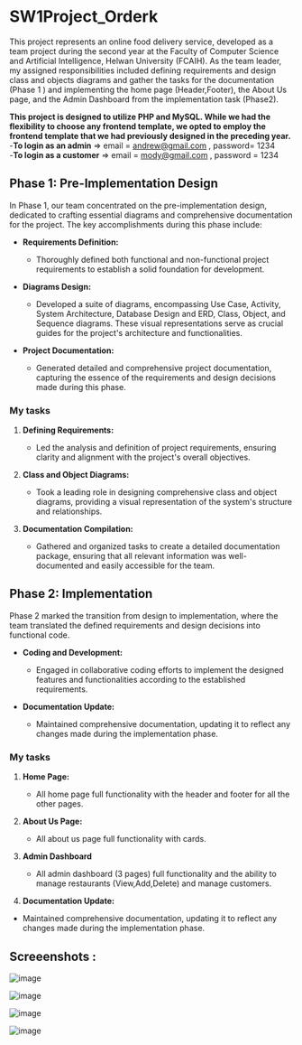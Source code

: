 # SW1Project_Orderk
This project represents an online food delivery service, developed as a team project during the second year at the Faculty of Computer Science and Artificial Intelligence, Helwan University (FCAIH). As the team leader, my assigned responsibilities included defining requirements and design class and objects diagrams and gather the tasks for the documentation (Phase 1 ) and implementing the home page (Header,Footer), the About Us page, and the Admin Dashboard from the implementation task (Phase2).


**This project is designed to utilize PHP and MySQL. While we had the flexibility to choose any frontend template, we opted to employ the frontend template that we had previously designed in the preceding year.**      
-**To login as an admin** => email = andrew@gmail.com , password= 1234    
-**To login as a customer** => email = mody@gmail.com , password = 1234    

## Phase 1: Pre-Implementation Design

In Phase 1, our team concentrated on the pre-implementation design, dedicated to crafting essential diagrams and comprehensive documentation for the project. The key accomplishments during this phase include:

- **Requirements Definition:**
  - Thoroughly defined both functional and non-functional project requirements to establish a solid foundation for development.

- **Diagrams Design:**
  - Developed a suite of diagrams, encompassing Use Case, Activity, System Architecture, Database Design and ERD, Class, Object, and Sequence diagrams. These visual representations serve as crucial guides for the project's architecture and functionalities.

- **Project Documentation:**
  - Generated detailed and comprehensive project documentation, capturing the essence of the requirements and design decisions made during this phase.



### **My tasks**


1. **Defining Requirements:**
   - Led the analysis and definition of project requirements, ensuring clarity and alignment with the project's overall objectives.

2. **Class and Object Diagrams:**
   - Took a leading role in designing comprehensive class and object diagrams, providing a visual representation of the system's structure and relationships.

3. **Documentation Compilation:**
   - Gathered and organized tasks to create a detailed documentation package, ensuring that all relevant information was well-documented and easily accessible for the team.


## Phase 2: Implementation

Phase 2 marked the transition from design to implementation, where the team translated the defined requirements and design decisions into functional code. 
- **Coding and Development:**
  - Engaged in collaborative coding efforts to implement the designed features and functionalities according to the established requirements.

- **Documentation Update:**
  - Maintained comprehensive documentation, updating it to reflect any changes made during the implementation phase.
### **My tasks**


1. **Home Page:**
   - All home page full functionality with the header and footer for all the other pages.

2. **About Us Page:**
   - All about us page full functionality with cards.
     
3. **Admin Dashboard**
   - All admin dashboard (3 pages) full functionality and the ability to manage restaurants (View,Add,Delete) and manage customers.

4. **Documentation Update:**
  - Maintained comprehensive documentation, updating it to reflect any changes made during the implementation phase.
  

  ## Screeenshots : 
  ![image](https://github.com/andrewayyman/SW1Project_Orderk/assets/88544133/b7363414-9514-42f7-a352-ec55cf590d45)
  
  ![image](https://github.com/andrewayyman/SW1Project_Orderk/assets/88544133/8f9a9165-2c4e-4664-ad55-c0cac07fd645)

  ![image](https://github.com/andrewayyman/SW1Project_Orderk/assets/88544133/6cc25cad-f6fc-4859-967e-86b7eacd18a4)

  ![image](https://github.com/andrewayyman/SW1Project_Orderk/assets/88544133/0693ac18-1629-45c0-aedf-bca9b100de6f)



     


